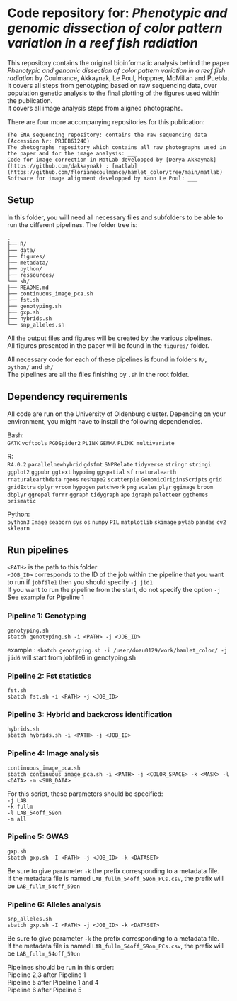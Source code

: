 # Code repository for: *Phenotypic and genomic dissection of color pattern variation in a reef fish radiation*

This repository contains the original bioinformatic analysis behind the paper *Phenotypic and genomic dissection of color pattern variation in a reef fish radiation* by Coulmance, Akkaynak, Le Poul, Hoppner, McMillan and Puebla.<br> 
It covers all steps from genotyping based on raw sequencing data, over population genetic analysis to the final plotting of the figures used within the publication.<br> 
It covers all image analysis steps from aligned photographs.<br> 

There are four more accompanying repositories for this publication:

    The ENA sequencing repository: contains the raw sequencing data (Accession Nr: PRJEB61240)
    The photographs repository which contains all raw photographs used in the paper and for the image analysis: ___
    Code for image correction in MatLab developped by [Derya Akkaynak](https://github.com/dakkaynak) : [matlab](https://github.com/florianecoulmance/hamlet_color/tree/main/matlab)
    Software for image alignment developped by Yann Le Poul: ___


## Setup

In this folder, you will need all necessary files and subfolders to be able to run the different pipelines.
The folder tree is:<br> 

```
.
├── R/
├── data/
├── figures/
├── metadata/
├── python/
├── ressources/
└── sh/
├── README.md
├── continuous_image_pca.sh
├── fst.sh
├── genotyping.sh
├── gxp.sh
├── hybrids.sh
└── snp_alleles.sh
```

All the output files and figures will be created by the various pipelines.<br> 
All figures presented in the paper will be found in the ```figures/``` folder.<br> 

All necessary code for each of these pipelines is found in folders ```R/```, ```python/``` and ```sh/```<br> 
The pipelines are all the files finishing by ```.sh``` in the root folder.<br> 


## Dependency requirements

All code are run on the University of Oldenburg cluster. Depending on your environment, you might have to install the following dependencies.<br>

Bash:<br>
```GATK``` ```vcftools``` ```PGDSpider2``` ```PLINK``` ```GEMMA``` ```PLINK multivariate```

R:<br>
```R4.0.2``` ```parallelnewhybrid``` ```gdsfmt``` ```SNPRelate``` ```tidyverse``` ```stringr``` ```stringi``` ```ggplot2``` ```ggpubr``` ```ggtext``` ```hypoimg``` ```ggspatial``` ```sf``` ```rnaturalearth``` ```rnaturalearthdata``` ```rgeos``` ```reshape2``` ```scatterpie``` ```GenomicOriginsScripts``` ```grid``` ```gridExtra``` ```dplyr``` ```vroom``` ```hypogen``` ```patchwork``` ```png``` ```scales``` ```plyr``` ```ggimage``` ```broom``` ```dbplyr``` ```ggrepel``` ```furrr``` ```ggraph``` ```tidygraph``` ```ape``` ```igraph``` ```paletteer``` ```ggthemes``` ```prismatic```

Python:<br>
```python3``` ```Image``` ```seaborn``` ```sys``` ```os``` ```numpy``` ```PIL``` ```matplotlib``` ```skimage``` ```pylab``` ```pandas``` ```cv2``` ```sklearn```


## Run pipelines<br> 

```<PATH>``` is the path to this folder<br> 
```<JOB_ID>``` corresponds to the ID of the job within the pipeline that you want to run if ```jobfile1``` then you should specify ```-j jid1```<br> 
If you want to run the pipeline from the start, do not specify the option ```-j```<br> 
See example for Pipeline 1<br>  

### Pipeline 1: Genotyping<br> 
```
genotyping.sh
sbatch genotyping.sh -i <PATH> -j <JOB_ID>
```
example : ```sbatch genotyping.sh -i /user/doau0129/work/hamlet_color/ -j jid6``` will start from jobfile6 in genotyping.sh<br> 

### Pipeline 2: Fst statistics<br> 
```
fst.sh
sbatch fst.sh -i <PATH> -j <JOB_ID>
```

### Pipeline 3: Hybrid and backcross identification<br> 
```
hybrids.sh
sbatch hybrids.sh -i <PATH> -j <JOB_ID>
``` 

### Pipeline 4: Image analysis<br> 
```
continuous_image_pca.sh
sbatch continuous_image_pca.sh -i <PATH> -j <COLOR_SPACE> -k <MASK> -l <DATA> -m <SUB_DATA>
``` 
For this script, these parameters should be specified:<br> 
```-j LAB```<br> 
```-k fullm```<br> 
```-l LAB_54off_59on```<br> 
```-m all```<br> 

### Pipeline 5: GWAS<br> 
```
gxp.sh
sbatch gxp.sh -I <PATH> -j <JOB_ID> -k <DATASET>
```
Be sure to give parameter ```-k``` the prefix corresponding to a metadata file.<br> 
If the metadata file is named ```LAB_fullm_54off_59on_PCs.csv```, the prefix will be ```LAB_fullm_54off_59on```<br> 

### Pipeline 6: Alleles analysis<br> 
```
snp_alleles.sh 
sbatch gxp.sh -I <PATH> -j <JOB_ID> -k <DATASET>
``` 
Be sure to give parameter ```-k``` the prefix corresponding to a metadata file.<br> 
If the metadata file is named ```LAB_fullm_54off_59on_PCs.csv```, the prefix will be ```LAB_fullm_54off_59on```<br> 


Pipelines should be run in this order:<br> 
Pipeline 2,3 after Pipeline 1<br> 
Pipeline 5 after Pipeline 1 and 4<br> 
Pipeline 6 after Pipeline 5<br> 






